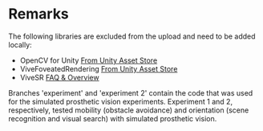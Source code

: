 # Remarks
The following libraries are excluded from the upload and need to be added locally:
- OpenCV for Unity [From Unity Asset Store](https://assetstore.unity.com/packages/tools/integration/opencv-for-unity-21088)
- ViveFoveatedRendering [From Unity Asset Store](https://assetstore.unity.com/packages/tools/particles-effects/vive-foveated-rendering-145635)
- ViveSR [FAQ & Overview](https://forum.vive.com/topic/5641-sranipal-faq/)


Branches 'experiment' and 'experiment 2' contain the code that was used for the simulated prosthetic vision experiments. Experiment 1 and 2, respectively, tested mobility (obstacle avoidance) and orientation (scene recognition and visual search) with simulated prosthetic vision. 

